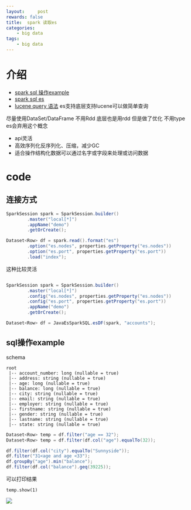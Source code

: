 ```yaml
---
layout:     post
rewards: false
title:  spark 读取es
categories:
    - big data
tags:
    - big data
---
```


# 介绍

- [spark sql 操作example](https://blog.csdn.net/dabokele/article/details/52802150)
- [spark sql es](https://www.elastic.co/guide/en/elasticsearch/hadoop/current/spark.html#spark-sql)
- [lucene query 语法](https://lucene.apache.org/core/2_9_4/queryparsersyntax.html) es支持底层支持lucene可以做简单查询


尽量使用DataSet/DataFrame 不用Rdd 底层也是用rdd 但是做了优化
不用type es会弃用这个概念

- api灵活
- 高效序列化反序列化、压缩，减少GC
- 适合操作结构化数据可以通过名字或字段来处理或访问数据


# code

## 连接方式

```java
SparkSession spark = SparkSession.builder()
        .master("local[*]")
        .appName("demo")
        .getOrCreate();

Dataset<Row> df = spark.read().format("es")
        .option("es.nodes", properties.getProperty("es.nodes"))
        .option("es.port", properties.getProperty("es.port"))
        .load("index");
```

这种比较灵活

```java

SparkSession spark = SparkSession.builder()
        .master("local[*]")
        .config("es.nodes", properties.getProperty("es.nodes"))
        .config("es.port", properties.getProperty("es.port"))
        .appName("demo")
        .getOrCreate();

Dataset<Row> df = JavaEsSparkSQL.esDF(spark, "accounts");
```
  
## sql操作example
schema
```
root
 |-- account_number: long (nullable = true)
 |-- address: string (nullable = true)
 |-- age: long (nullable = true)
 |-- balance: long (nullable = true)
 |-- city: string (nullable = true)
 |-- email: string (nullable = true)
 |-- employer: string (nullable = true)
 |-- firstname: string (nullable = true)
 |-- gender: string (nullable = true)
 |-- lastname: string (nullable = true)
 |-- state: string (nullable = true)
```


```java
Dataset<Row> temp = df.filter("age == 32");
Dataset<Row> temp = df.filter(df.col("age").equalTo(32));

df.filter(df.col("city").equalTo("Sunnyside"));
df.filter("31<age and age <33");
df.groupBy("age").min("balance");
df.filter(df.col("balance").geq(39225));
```

可以打印结果

```
temp.show(1)
```

![](https://cdn.jsdelivr.net/gh/631068264/img/007S8ZIlgy1gdwz3vmn1xj31mc08wt95.jpg)